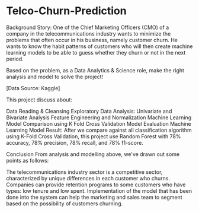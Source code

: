 # Telco-Churn-Prediction
Background Story: One of the Chief Marketing Officers (CMO) of a company in the telecommunications industry wants to minimize the problems that often occur in his business, namely customer churn. He wants to know the habit patterns of customers who will then create machine learning models to be able to guess whether they churn or not in the next period.

Based on the problem, as a Data Analytics & Science role, make the right analysis and model to solve the project!

[Data Source: Kaggle]

This project discuss about:

Data Reading & Cleansing
Exploratory Data Analysis: Univariate and Bivariate Analysis
Feature Engineering and Normalization
Machine Learning Model Comparison using K Fold Cross Validation
Model Evaluation
Machine Learning Model Result: After we compare against all classification algorithm using K-Fold Cross Validation, this project use Random Forest with 78% accuracy, 78% precision, 78% recall, and 78% f1-score.

Conclusion From analysis and modelling above, we've drawn out some points as follows:

The telecommunications industry sector is a competitive sector, characterized by unique differences in each customer who churns.
Companies can provide retention programs to some customers who have types: low tenure and low spent.
Implementation of the model that has been done into the system can help the marketing and sales team to segment based on the possibility of customers churning.
